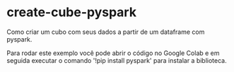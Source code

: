# create-cube-pyspark

Como criar um cubo com seus dados a partir de um dataframe com pyspark.

Para rodar este exemplo você pode abrir o código no Google Colab e em seguida executar o comando '!pip install pyspark' para instalar a biblioteca.
